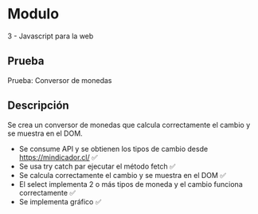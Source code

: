 # Modulo

3 - Javascript para la web

## Prueba

Prueba: Conversor de monedas

## Descripción

Se crea un conversor de monedas que calcula correctamente el cambio y se muestra en el DOM.

- Se consume API y se obtienen los tipos de cambio desde https://mindicador.cl/ ✅
- Se usa try catch par ejecutar el método fetch ✅
- Se calcula correctamente el cambio y se muestra en el DOM ✅
- El select implementa 2 o más tipos de moneda y el cambio funciona correctamente ✅
- Se implementa gráfico ✅